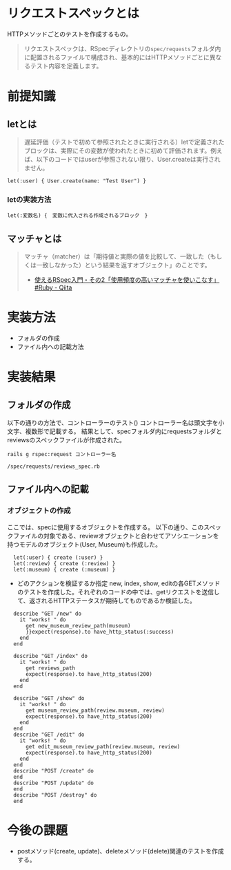 # リクエストスペックとは
HTTPメソッドごとのテストを作成するもの。
> リクエストスペックは、RSpecディレクトリの`spec/requests`フォルダ内に配置されるファイルで構成され、基本的にはHTTPメソッドごとに異なるテスト内容を定義します。

# 前提知識
## letとは
> 遅延評価（テストで初めて参照されたときに実行される）letで定義されたブロックは、実際にその変数が使われたときに初めて評価されます。例えば、以下のコードではuserが参照されない限り、User.createは実行されません。

```
let(:user) { User.create(name: "Test User") }
```
### letの実装方法

```
let(:変数名) {　変数に代入される作成されるブロック　}　
```

## マッチャとは
> マッチャ（matcher）は「期待値と実際の値を比較して、一致した（もしくは一致しなかった）という結果を返すオブジェクト」のことです。
> - [使えるRSpec入門・その2「使用頻度の高いマッチャを使いこなす」 #Ruby - Qiita](https://qiita.com/jnchito/items/2e79a1abe7cd8214caa5)

# 実装方法
- フォルダの作成
- ファイル内への記載方法


# 実装結果
## フォルダの作成
以下の通りの方法で、コントローラーのテスト()
コントローラー名は頭文字を小文字、複数形で記載する。
結果として、specフォルダ内にrequestsフォルダとreviewsのスペックファイルが作成された。

```
rails g rspec:request コントローラー名
```

```
/spec/requests/reviews_spec.rb
```

## ファイル内への記載
### オブジェクトの作成
ここでは、specに使用するオブジェクトを作成する。
以下の通り、このスペックファイルの対象である、reviewオブジェクトと合わせてアソシエーションを持つモデルのオブジェクト(User, Museum)も作成した。

```
  let(:user) { create (:user) }
  let(:review) { create (:review) }
  let(:museum) { create (:museum) }
```

- どのアクションを検証するか指定
new, index, show, editの各GETメソッドのテストを作成した。それぞれのコードの中では、getリクエストを送信して、返されるHTTPステータスが期待してものであるか検証した。

```
  describe "GET /new" do
    it "works! " do
      get new_museum_review_path(museum)
      }}expect(response).to have_http_status(:success)
    end
  end
  
  describe "GET /index" do
    it "works! " do
      get reviews_path
      expect(response).to have_http_status(200)
    end
  end
  
  describe "GET /show" do
    it "works! " do
      get museum_review_path(review.museum, review)
      expect(response).to have_http_status(200)
    end
  end
  describe "GET /edit" do
    it "works! " do
      get edit_museum_review_path(review.museum, review)
      expect(response).to have_http_status(200)
    end
  end
  describe "POST /create" do
  end
  describe "POST /update" do
  end
  describe "POST /destroy" do
  end
```

# 今後の課題
- postメソッド(create, update)、deleteメソッド(delete)関連のテストを作成する。
